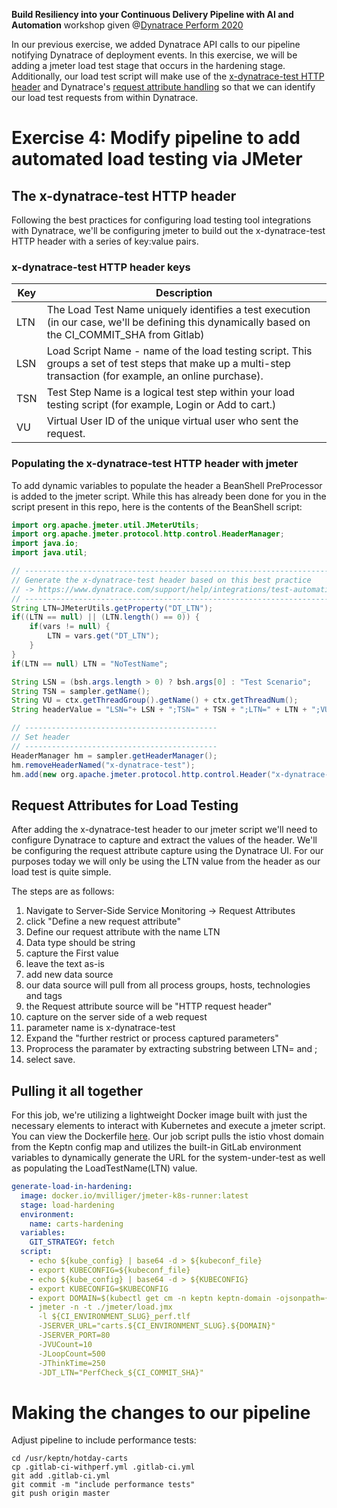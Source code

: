 **Build Resiliency into your Continuous Delivery Pipeline​ with AI and Automation** workshop given @[Dynatrace Perform 2020](https://https://www.dynatrace.com/perform-vegas//)

In our previous exercise, we added Dynatrace API calls to our pipeline notifying Dynatrace of deployment events. In this exercise, we will be adding a jmeter load test stage that occurs in the hardening stage. Additionally, our load test script will make use of the [x-dynatrace-test HTTP header](https://www.dynatrace.com/support/help/setup-and-configuration/integrations/third-party-integrations/test-automation-frameworks/dynatrace-and-load-testing-tools-integration/) and Dynatrace's [request attribute handling](https://www.dynatrace.com/support/help/how-to-use-dynatrace/transactions-and-services/basic-concepts/request-attributes/) so that we can identify our load test requests from within Dynatrace.

# Exercise 4: Modify pipeline to add automated load testing via JMeter

## The x-dynatrace-test HTTP header

Following the best practices for configuring load testing tool integrations with Dynatrace, we'll be configuring jmeter to build out the x-dynatrace-test HTTP header with a series of key:value pairs.

### x-dynatrace-test HTTP header keys

Key | Description
--- | ---
LTN | The Load Test Name uniquely identifies a test execution (in our case, we'll be defining this dynamically based on the CI_COMMIT_SHA from Gitlab)
LSN | Load Script Name - name of the load testing script. This groups a set of test steps that make up a multi-step transaction (for example, an online purchase).
TSN | Test Step Name is a logical test step within your load testing script (for example, Login or Add to cart.)
VU | Virtual User ID of the unique virtual user who sent the request.

### Populating the x-dynatrace-test HTTP header with jmeter

To add dynamic variables to populate the header a BeanShell PreProcessor is added to the jmeter script. While this has already been done for you in the script present in this repo, here is the contents of the BeanShell script:

```java
import org.apache.jmeter.util.JMeterUtils;
import org.apache.jmeter.protocol.http.control.HeaderManager;
import java.io;
import java.util;

// -------------------------------------------------------------------------------------
// Generate the x-dynatrace-test header based on this best practice
// -> https://www.dynatrace.com/support/help/integrations/test-automation-frameworks/how-do-i-integrate-dynatrace-into-my-load-testing-process/
// -------------------------------------------------------------------------------------
String LTN=JMeterUtils.getProperty("DT_LTN");
if((LTN == null) || (LTN.length() == 0)) {
	if(vars != null) {
		LTN = vars.get("DT_LTN");
	}
}
if(LTN == null) LTN = "NoTestName";

String LSN = (bsh.args.length > 0) ? bsh.args[0] : "Test Scenario";
String TSN = sampler.getName();
String VU = ctx.getThreadGroup().getName() + ctx.getThreadNum();
String headerValue = "LSN="+ LSN + ";TSN=" + TSN + ";LTN=" + LTN + ";VU=" + VU + ";";

// -------------------------------------------
// Set header
// -------------------------------------------
HeaderManager hm = sampler.getHeaderManager();
hm.removeHeaderNamed("x-dynatrace-test");
hm.add(new org.apache.jmeter.protocol.http.control.Header("x-dynatrace-test", headerValue));
```

## Request Attributes for Load Testing

After adding the x-dynatrace-test header to our jmeter script we'll need to configure Dynatrace to capture and extract the values of the header. We'll be configuring the request attribute capture using the Dynatrace UI. For our purposes today we will only be using the LTN value from the header as our load test is quite simple.

The steps are as follows:
1. Navigate to Server-Side Service Monitoring -> Request Attributes
1. click "Define a new request attribute"
1. Define our request attribute with the name LTN
1. Data type should be string
1. capture the First value
1. leave the text as-is
1. add new data source
1. our data source will pull from all process groups, hosts, technologies and tags
1. the Request attribute source will be "HTTP request header"
1. capture on the server side of a web request
1. parameter name is x-dynatrace-test
1. Expand the "further restrict or process captured parameters"
1. Proprocess the paramater by extracting substring between LTN= and ;
1. select save.


## Pulling it all together

For this job, we're utilizing a lightweight Docker image built with just the necessary elements to interact with Kubernetes and execute a jmeter script. You can view the Dockerfile [here](https://github.com/akirasoft/jmeter-k8s-runner/blob/master/Dockerfile). Our job script pulls the istio vhost domain from the Keptn config map and utilizes the built-in GitLab environment variables to dynamically generate the URL for the system-under-test as well as populating the LoadTestName(LTN) value. 

```yaml
generate-load-in-hardening:
  image: docker.io/mvilliger/jmeter-k8s-runner:latest
  stage: load-hardening
  environment:
    name: carts-hardening
  variables:
    GIT_STRATEGY: fetch
  script:
    - echo ${kube_config} | base64 -d > ${kubeconf_file}
    - export KUBECONFIG=${kubeconf_file}
    - echo ${kube_config} | base64 -d > ${KUBECONFIG}
    - export KUBECONFIG=$KUBECONFIG
    - export DOMAIN=$(kubectl get cm -n keptn keptn-domain -ojsonpath={.data.app_domain})
    - jmeter -n -t ./jmeter/load.jmx
      -l ${CI_ENVIRONMENT_SLUG}_perf.tlf
      -JSERVER_URL="carts.${CI_ENVIRONMENT_SLUG}.${DOMAIN}"
      -JSERVER_PORT=80
      -JVUCount=10
      -JLoopCount=500
      -JThinkTime=250
      -JDT_LTN="PerfCheck_${CI_COMMIT_SHA}"
```

# Making the changes to our pipeline
   
Adjust pipeline to include performance tests:

```console
cd /usr/keptn/hotday-carts
cp .gitlab-ci-withperf.yml .gitlab-ci.yml
git add .gitlab-ci.yml
git commit -m "include performance tests"
git push origin master
```